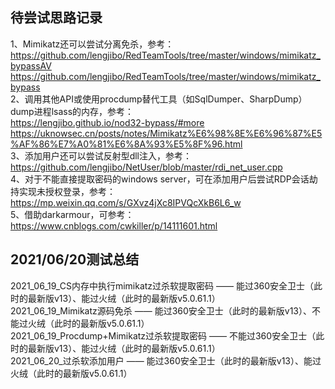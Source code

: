 ## 待尝试思路记录
1、Mimikatz还可以尝试分离免杀，参考：  
https://github.com/lengjibo/RedTeamTools/tree/master/windows/mimikatz_bypassAV  
https://github.com/lengjibo/RedTeamTools/tree/master/windows/mimikatz_bypass  
2、调用其他API或使用procdump替代工具（如SqlDumper、SharpDump）dump进程lsass的内存，参考：  
https://lengjibo.github.io/nod32-bypass/#more  
https://uknowsec.cn/posts/notes/Mimikatz%E6%98%8E%E6%96%87%E5%AF%86%E7%A0%81%E6%8A%93%E5%8F%96.html  
3、添加用户还可以尝试反射型dll注入，参考：  
https://github.com/lengjibo/NetUser/blob/master/rdi_net_user.cpp  
4、对于不能直接提取密码的windows server，可在添加用户后尝试RDP会话劫持实现未授权登录，参考：  
https://mp.weixin.qq.com/s/GXvz4jXc8IPVQcXkB6L6_w  
5、借助darkarmour，可参考：  
https://www.cnblogs.com/cwkiller/p/14111601.html

## 2021/06/20测试总结
2021_06_19_CS内存中执行mimikatz过杀软提取密码 —— 能过360安全卫士（此时的最新版v13）、能过火绒（此时的最新版v5.0.61.1）  
2021_06_19_Mimikatz源码免杀                  —— 能过360安全卫士（此时的最新版v13）、不能过火绒（此时的最新版v5.0.61.1）  
2021_06_19_Procdump+Mimikatz过杀软提取密码   —— 不能过360安全卫士（此时的最新版v13）、能过火绒（此时的最新版v5.0.61.1）  
2021_06_20_过杀软添加用户                    —— 能过360安全卫士（此时的最新版v13）、能过火绒（此时的最新版v5.0.61.1）

